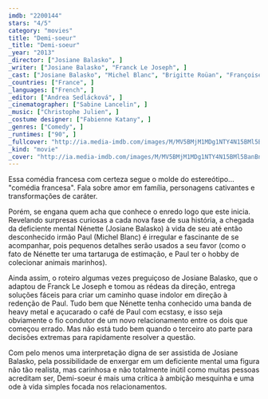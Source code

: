 ```yaml
---
imdb: "2200144"
stars: "4/5"
category: "movies"
title: "Demi-soeur"
_title: "Demi-soeur"
_year: "2013"
_director: ["Josiane Balasko", ]
_writer: ["Josiane Balasko", "Franck Le Joseph", ]
_cast: ["Josiane Balasko", "Michel Blanc", "Brigitte Roüan", "Françoise Lépine", "George Aguilar", "Christine Murillo", "Grégoire Baujat", "Jean-Yves Chatelais", "Stéphan Wojtowicz", ]
_countries: ["France", ]
_languages: ["French", ]
_editor: ["Andrea Sedlácková", ]
_cinematographer: ["Sabine Lancelin", ]
_music: ["Christophe Julien", ]
_costume designer: ["Fabienne Katany", ]
_genres: ["Comedy", ]
_runtimes: ["90", ]
_fullcover: "http://ia.media-imdb.com/images/M/MV5BMjM1MDg1NTY4N15BMl5BanBnXkFtZTgwOTczNTcwMTE@.jpg"
_kind: "movie"
_cover: "http://ia.media-imdb.com/images/M/MV5BMjM1MDg1NTY4N15BMl5BanBnXkFtZTgwOTczNTcwMTE@._V1._SX100_SY136_.jpg"
---
```

Essa comédia francesa com certeza segue o molde do estereótipo... "comédia francesa". Fala sobre amor em família, personagens cativantes e transformações de caráter.

Porém, se engana quem acha que conhece o enredo logo que este inicia. Revelando surpresas curiosas a cada nova fase de sua história, a chegada da deficiente mental Nénette (Josiane Balasko) à vida de seu até então desconhecido irmão Paul (Michel Blanc) é irregular e fascinante de se acompanhar, pois pequenos detalhes serão usados a seu favor (como o fato de Nénette ter uma tartaruga de estimação, e Paul ter o hobby de colecionar animais marinhos).

Ainda assim, o roteiro algumas vezes preguiçoso de Josiane Balasko, que o adaptou de Franck Le Joseph e tomou as rédeas da direção, entrega soluções fáceis para criar um caminho quase indolor em direção à redenção de Paul. Tudo bem que Nénette tenha conhecido uma banda de heavy metal e açucarado o café de Paul com ecstasy, e isso seja obviamente o fio condutor de um novo relacionamento entre os dois que começou errado. Mas não está tudo bem quando o terceiro ato parte para decisões extremas para rapidamente resolver a questão.

Com pelo menos uma interpretação digna de ser assistida de Josiane Balasko, pela possibilidade de enxergar em um deficiente mental uma figura não tão realista, mas carinhosa e não totalmente inútil como muitas pessoas acreditam ser, Demi-soeur é mais uma crítica à ambição mesquinha e uma ode à vida simples focada nos relacionamentos.
